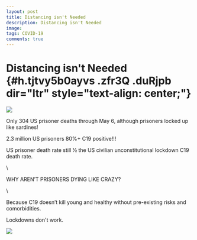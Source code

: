 ```yaml
---
layout: post
title: Distancing isn't Needed
description: Distancing isn't Needed
image: 
tags: COVID-19
comments: true
---
```


Distancing isn't Needed {#h.tjtvy5b0ayvs .zfr3Q .duRjpb dir="ltr" style="text-align: center;"}
=======================

[![](https://lh5.googleusercontent.com/S1FzdnZ6IDAPCZC0HSE9_go9EnU6tlQyFspTZNB9ff4jzIcf1LsFCM4JkF8AC5_3SBP7MoNkM_5fPFqn7WXsw7fTBu5ohXZO_elJvAqgzfzg19HbVTo=w1280)](https://www.google.com/url?q=https%3A%2F%2Fredcap.med.usc.edu%2Fsurveys%2F%3Fs%3DJ7KEL4YTKT&sa=D&sntz=1&usg=AFQjCNGgmJPVlIxKzdq9Pd16K5HC0kstRQ)

Only 304 US prisoner deaths through May 6, although prisoners locked up
like sardines!

2.3 million US prisoners 80%+ C19 positive!!!

US prisoner death rate still ½ the US civilian unconstitutional lockdown
C19 death rate.

\

WHY AREN’T PRISONERS DYING LIKE CRAZY?

\

Because C19 doesn’t kill young and healthy without pre-existing risks
and comorbidities.

Lockdowns don't work.

![](https://lh4.googleusercontent.com/2wgtcW7Abb9USWtbm_31cgVAWN3UArD8kLITS3pNlthw3ihy6dmwedDwx4ug-V6VrN-fxuS5H7NQB1RaLW2lxWMqljMNc_QUjRHxeUyHCwwFoeF9dA=w1280)
